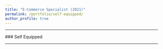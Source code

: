 ```yaml
---
title: "E-Commerce Specialist (2021)"
permalink: /portfolio/self-equipped/
author_profile: true
---
```

---------------
<p></p>
### Self Equipped
<p></p>

---------------